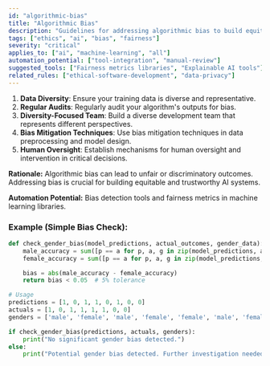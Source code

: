 ```yaml
---
id: "algorithmic-bias"
title: "Algorithmic Bias"
description: "Guidelines for addressing algorithmic bias to build equitable and trustworthy AI systems through data diversity, audits, and human oversight."
tags: ["ethics", "ai", "bias", "fairness"]
severity: "critical"
applies_to: ["ai", "machine-learning", "all"]
automation_potential: ["tool-integration", "manual-review"]
suggested_tools: ["Fairness metrics libraries", "Explainable AI tools"]
related_rules: ["ethical-software-development", "data-privacy"]
---
```


1.  **Data Diversity**: Ensure your training data is diverse and representative.
2.  **Regular Audits**: Regularly audit your algorithm's outputs for bias.
3.  **Diversity-Focused Team**: Build a diverse development team that represents different perspectives.
4.  **Bias Mitigation Techniques**: Use bias mitigation techniques in data preprocessing and model design.
5.  **Human Oversight**: Establish mechanisms for human oversight and intervention in critical decisions.

**Rationale:** Algorithmic bias can lead to unfair or discriminatory outcomes. Addressing bias is crucial for building equitable and trustworthy AI systems.

**Automation Potential:** Bias detection tools and fairness metrics in machine learning libraries.

### Example (Simple Bias Check):
```python
def check_gender_bias(model_predictions, actual_outcomes, gender_data):
    male_accuracy = sum([p == a for p, a, g in zip(model_predictions, actual_outcomes, gender_data) if g == 'male']) / gender_data.count('male')
    female_accuracy = sum([p == a for p, a, g in zip(model_predictions, actual_outcomes, gender_data) if g == 'female']) / gender_data.count('female')

    bias = abs(male_accuracy - female_accuracy)
    return bias < 0.05  # 5% tolerance

# Usage
predictions = [1, 0, 1, 1, 0, 1, 0, 0]
actuals = [1, 0, 1, 1, 1, 1, 0, 0]
genders = ['male', 'female', 'male', 'female', 'female', 'male', 'female', 'male']

if check_gender_bias(predictions, actuals, genders):
    print("No significant gender bias detected.")
else:
    print("Potential gender bias detected. Further investigation needed.")
```

